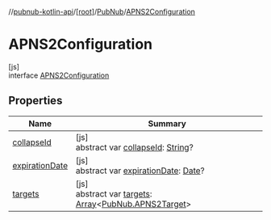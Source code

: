 //[pubnub-kotlin-api](../../../../index.md)/[[root]](../../index.md)/[PubNub](../index.md)/[APNS2Configuration](index.md)

# APNS2Configuration

[js]\
interface [APNS2Configuration](index.md)

## Properties

| Name | Summary |
|---|---|
| [collapseId](collapse-id.md) | [js]<br>abstract var [collapseId](collapse-id.md): [String](https://kotlinlang.org/api/latest/jvm/stdlib/kotlin-stdlib/kotlin/-string/index.html)? |
| [expirationDate](expiration-date.md) | [js]<br>abstract var [expirationDate](expiration-date.md): [Date](https://kotlinlang.org/api/latest/jvm/stdlib/kotlin-stdlib/kotlin.js/-date/index.html)? |
| [targets](targets.md) | [js]<br>abstract var [targets](targets.md): [Array](https://kotlinlang.org/api/latest/jvm/stdlib/kotlin-stdlib/kotlin/-array/index.html)&lt;[PubNub.APNS2Target](../-a-p-n-s2-target/index.md)&gt; |
